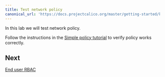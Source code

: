 ```yaml
---
title: Test network policy
canonical_url: 'https://docs.projectcalico.org/master/getting-started/kubernetes/hardway/test-network-policy'
---
```


In this lab we will test network policy.

Follow the instructions in the [Simple policy tutorial](/{{page.version}}/security/tutorials/kubernetes-policy-basic) to verify policy works correctly.

## Next

[End user RBAC](./end-user-rbac)
